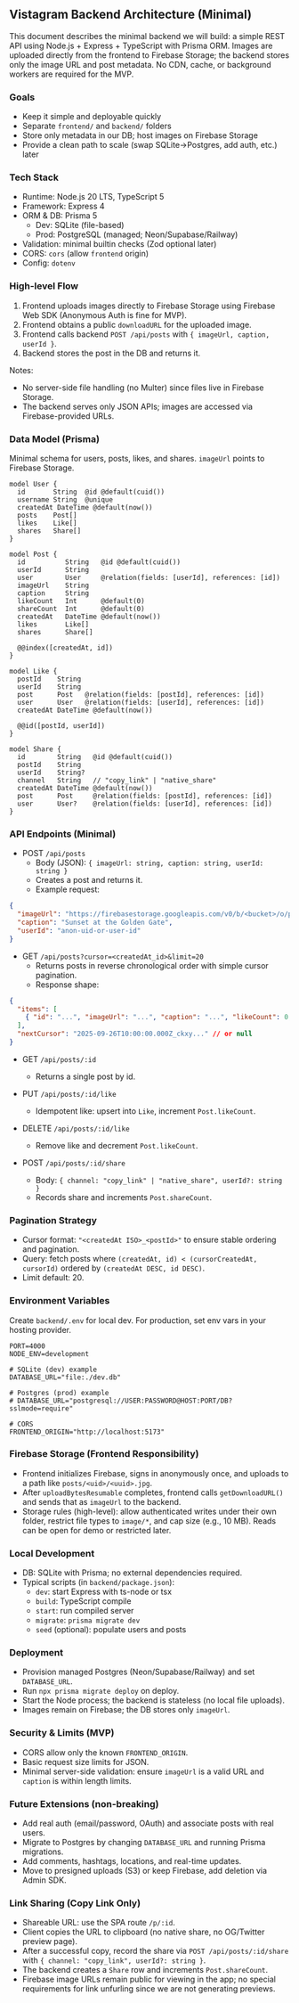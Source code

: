 ## Vistagram Backend Architecture (Minimal)

This document describes the minimal backend we will build: a simple REST API using Node.js + Express + TypeScript with Prisma ORM. Images are uploaded directly from the frontend to Firebase Storage; the backend stores only the image URL and post metadata. No CDN, cache, or background workers are required for the MVP.

### Goals
- Keep it simple and deployable quickly
- Separate `frontend/` and `backend/` folders
- Store only metadata in our DB; host images on Firebase Storage
- Provide a clean path to scale (swap SQLite→Postgres, add auth, etc.) later

### Tech Stack
- Runtime: Node.js 20 LTS, TypeScript 5
- Framework: Express 4
- ORM & DB: Prisma 5
  - Dev: SQLite (file-based)
  - Prod: PostgreSQL (managed; Neon/Supabase/Railway)
- Validation: minimal builtin checks (Zod optional later)
- CORS: `cors` (allow `frontend` origin)
- Config: `dotenv`

### High-level Flow
1) Frontend uploads images directly to Firebase Storage using Firebase Web SDK (Anonymous Auth is fine for MVP).
2) Frontend obtains a public `downloadURL` for the uploaded image.
3) Frontend calls backend `POST /api/posts` with `{ imageUrl, caption, userId }`.
4) Backend stores the post in the DB and returns it.

Notes:
- No server-side file handling (no Multer) since files live in Firebase Storage.
- The backend serves only JSON APIs; images are accessed via Firebase-provided URLs.

### Data Model (Prisma)
Minimal schema for users, posts, likes, and shares. `imageUrl` points to Firebase Storage.

```prisma
model User {
  id       String  @id @default(cuid())
  username String  @unique
  createdAt DateTime @default(now())
  posts    Post[]
  likes    Like[]
  shares   Share[]
}

model Post {
  id          String   @id @default(cuid())
  userId      String
  user        User     @relation(fields: [userId], references: [id])
  imageUrl    String
  caption     String
  likeCount   Int      @default(0)
  shareCount  Int      @default(0)
  createdAt   DateTime @default(now())
  likes       Like[]
  shares      Share[]

  @@index([createdAt, id])
}

model Like {
  postId    String
  userId    String
  post      Post   @relation(fields: [postId], references: [id])
  user      User   @relation(fields: [userId], references: [id])
  createdAt DateTime @default(now())

  @@id([postId, userId])
}

model Share {
  id        String   @id @default(cuid())
  postId    String
  userId    String?
  channel   String   // "copy_link" | "native_share"
  createdAt DateTime @default(now())
  post      Post     @relation(fields: [postId], references: [id])
  user      User?    @relation(fields: [userId], references: [id])
}
```

### API Endpoints (Minimal)
- POST `/api/posts`
  - Body (JSON): `{ imageUrl: string, caption: string, userId: string }`
  - Creates a post and returns it.
  - Example request:
```json
{
  "imageUrl": "https://firebasestorage.googleapis.com/v0/b/<bucket>/o/posts%2Fuid%2Fkey.jpg?alt=media",
  "caption": "Sunset at the Golden Gate",
  "userId": "anon-uid-or-user-id"
}
```

- GET `/api/posts?cursor=<createdAt_id>&limit=20`
  - Returns posts in reverse chronological order with simple cursor pagination.
  - Response shape:
```json
{
  "items": [
    { "id": "...", "imageUrl": "...", "caption": "...", "likeCount": 0, "shareCount": 0, "createdAt": "...", "user": { "id": "...", "username": "..." } }
  ],
  "nextCursor": "2025-09-26T10:00:00.000Z_ckxy..." // or null
}
```

- GET `/api/posts/:id`
  - Returns a single post by id.

- PUT `/api/posts/:id/like`
  - Idempotent like: upsert into `Like`, increment `Post.likeCount`.

- DELETE `/api/posts/:id/like`
  - Remove like and decrement `Post.likeCount`.

- POST `/api/posts/:id/share`
  - Body: `{ channel: "copy_link" | "native_share", userId?: string }`
  - Records share and increments `Post.shareCount`.

### Pagination Strategy
- Cursor format: `"<createdAt ISO>_<postId>"` to ensure stable ordering and pagination.
- Query: fetch posts where `(createdAt, id) < (cursorCreatedAt, cursorId)` ordered by `(createdAt DESC, id DESC)`.
- Limit default: 20.

### Environment Variables
Create `backend/.env` for local dev. For production, set env vars in your hosting provider.

```
PORT=4000
NODE_ENV=development

# SQLite (dev) example
DATABASE_URL="file:./dev.db"

# Postgres (prod) example
# DATABASE_URL="postgresql://USER:PASSWORD@HOST:PORT/DB?sslmode=require"

# CORS
FRONTEND_ORIGIN="http://localhost:5173"
```

### Firebase Storage (Frontend Responsibility)
- Frontend initializes Firebase, signs in anonymously once, and uploads to a path like `posts/<uid>/<uuid>.jpg`.
- After `uploadBytesResumable` completes, frontend calls `getDownloadURL()` and sends that as `imageUrl` to the backend.
- Storage rules (high-level): allow authenticated writes under their own folder, restrict file types to `image/*`, and cap size (e.g., 10 MB). Reads can be open for demo or restricted later.

### Local Development
- DB: SQLite with Prisma; no external dependencies required.
- Typical scripts (in `backend/package.json`):
  - `dev`: start Express with ts-node or tsx
  - `build`: TypeScript compile
  - `start`: run compiled server
  - `migrate`: `prisma migrate dev`
  - `seed` (optional): populate users and posts

### Deployment
- Provision managed Postgres (Neon/Supabase/Railway) and set `DATABASE_URL`.
- Run `npx prisma migrate deploy` on deploy.
- Start the Node process; the backend is stateless (no local file uploads).
- Images remain on Firebase; the DB stores only `imageUrl`.

### Security & Limits (MVP)
- CORS allow only the known `FRONTEND_ORIGIN`.
- Basic request size limits for JSON.
- Minimal server-side validation: ensure `imageUrl` is a valid URL and `caption` is within length limits.

### Future Extensions (non-breaking)
- Add real auth (email/password, OAuth) and associate posts with real users.
- Migrate to Postgres by changing `DATABASE_URL` and running Prisma migrations.
- Add comments, hashtags, locations, and real-time updates.
- Move to presigned uploads (S3) or keep Firebase, add deletion via Admin SDK.

### Link Sharing (Copy Link Only)
- Shareable URL: use the SPA route `/p/:id`.
- Client copies the URL to clipboard (no native share, no OG/Twitter preview page).
- After a successful copy, record the share via `POST /api/posts/:id/share` with `{ channel: "copy_link", userId?: string }`.
- The backend creates a `Share` row and increments `Post.shareCount`.
- Firebase image URLs remain public for viewing in the app; no special requirements for link unfurling since we are not generating previews.


